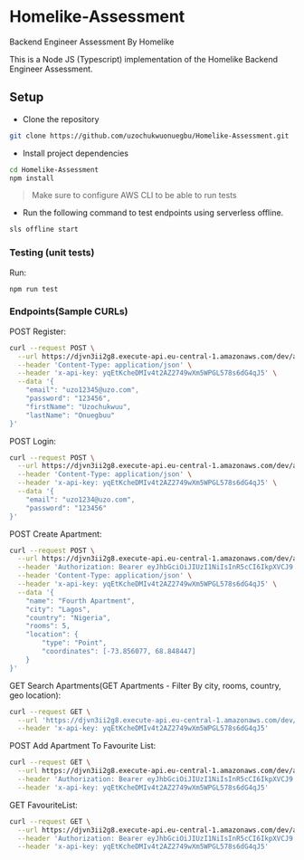 # Homelike-Assessment

Backend Engineer Assessment By Homelike

This is a Node JS (Typescript) implementation of the Homelike Backend Engineer Assessment.

## Setup

- Clone the repository

```bash
git clone https://github.com/uzochukwuonuegbu/Homelike-Assessment.git
```

- Install project dependencies

```bash
cd Homelike-Assessment
npm install
```

> Make sure to configure AWS CLI to be able to run tests


- Run the following command to test endpoints using serverless offline.

```bash
sls offline start
```

### Testing (unit tests)
 Run:

```shell
npm run test
```

### Endpoints(Sample CURLs)


POST Register:
```bash
curl --request POST \
  --url https://djvn3ii2g8.execute-api.eu-central-1.amazonaws.com/dev/auth/register \
  --header 'Content-Type: application/json' \
  --header 'x-api-key: yqEtKcheDMIv4t2AZ2749wXm5WPGL578s6dG4qJ5' \
  --data '{
	"email": "uzo12345@uzo.com",
	"password": "123456",
	"firstName": "Uzochukwuu",
	"lastName": "Onuegbuu"
}'
```


POST Login: 
```bash
curl --request POST \
  --url https://djvn3ii2g8.execute-api.eu-central-1.amazonaws.com/dev/auth/login \
  --header 'Content-Type: application/json' \
  --header 'x-api-key: yqEtKcheDMIv4t2AZ2749wXm5WPGL578s6dG4qJ5' \
  --data '{
	"email": "uzo1234@uzo.com",
	"password": "123456"
}'
```


POST Create Apartment:
```bash
curl --request POST \
  --url https://djvn3ii2g8.execute-api.eu-central-1.amazonaws.com/dev/apartments/add \
  --header 'Authorization: Bearer eyJhbGciOiJIUzI1NiIsInR5cCI6IkpXVCJ9.eyJpZCI6ImM3OTM5YjIwLWRhOWMtNDFjOS05MWJkLWRkMjhmZGFmMjM4MCIsImVtYWlsIjoidXpvQHV6by5jb20iLCJpYXQiOjE2MjMzMjk1NTh9.SN-FhgKjbeA2qdqDH0PhgK4E70iwy7w4CdDCsl0q_k0' \
  --header 'Content-Type: application/json' \
  --header 'x-api-key: yqEtKcheDMIv4t2AZ2749wXm5WPGL578s6dG4qJ5' \
  --data '{
	"name": "Fourth Apartment",
	"city": "Lagos",
	"country": "Nigeria",
	"rooms": 5,
	"location": {
		"type": "Point",
		"coordinates": [-73.856077, 68.848447]
	}
}'
```


GET Search Apartments(GET Apartments - Filter By city, rooms, country, geo location):
```bash
curl --request GET \
  --url 'https://djvn3ii2g8.execute-api.eu-central-1.amazonaws.com/dev/apartments/search?long=-73.856077&lat=68.848447&nearestTo=1&rooms=5' \
  --header 'x-api-key: yqEtKcheDMIv4t2AZ2749wXm5WPGL578s6dG4qJ5'
  ```
  
  
  
POST Add Apartment To Favourite List:
```bash
curl --request GET \
  --url https://djvn3ii2g8.execute-api.eu-central-1.amazonaws.com/dev/apartments/60c21766b34e84d24596cb8f/favourites \
  --header 'Authorization: Bearer eyJhbGciOiJIUzI1NiIsInR5cCI6IkpXVCJ9.eyJpZCI6ImM3OTM5YjIwLWRhOWMtNDFjOS05MWJkLWRkMjhmZGFmMjM4MCIsImVtYWlsIjoidXpvQHV6by5jb20iLCJpYXQiOjE2MjMzMjk1NTh9.SN-FhgKjbeA2qdqDH0PhgK4E70iwy7w4CdDCsl0q_k0' \
  --header 'x-api-key: yqEtKcheDMIv4t2AZ2749wXm5WPGL578s6dG4qJ5'
```


GET FavouriteList:
```bash
curl --request GET \
  --url https://djvn3ii2g8.execute-api.eu-central-1.amazonaws.com/dev/apartments/favourites \
  --header 'Authorization: Bearer eyJhbGciOiJIUzI1NiIsInR5cCI6IkpXVCJ9.eyJpZCI6ImM3OTM5YjIwLWRhOWMtNDFjOS05MWJkLWRkMjhmZGFmMjM4MCIsImVtYWlsIjoidXpvQHV6by5jb20iLCJpYXQiOjE2MjMzMjk1NTh9.SN-FhgKjbeA2qdqDH0PhgK4E70iwy7w4CdDCsl0q_k0' \
  --header 'x-api-key: yqEtKcheDMIv4t2AZ2749wXm5WPGL578s6dG4qJ5'
  ```


